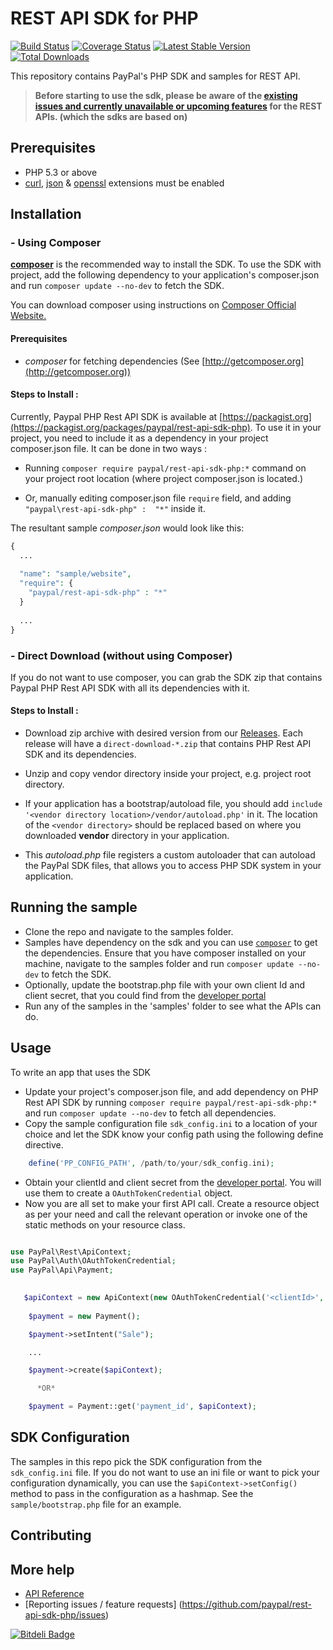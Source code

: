 # REST API SDK for PHP

[![Build Status](https://travis-ci.org/paypal/rest-api-sdk-php.png?branch=master)](https://travis-ci.org/paypal/rest-api-sdk-php) [![Coverage Status](https://coveralls.io/repos/paypal/rest-api-sdk-php/badge.png?branch=master)](https://coveralls.io/r/paypal/rest-api-sdk-php?branch=master) [![Latest Stable Version](https://poser.pugx.org/paypal/rest-api-sdk-php/v/stable.png)](https://packagist.org/packages/paypal/rest-api-sdk-php) [![Total Downloads](https://poser.pugx.org/paypal/rest-api-sdk-php/downloads.png)](https://packagist.org/packages/paypal/rest-api-sdk-php)

This repository contains PayPal's PHP SDK and samples for REST API.

> **Before starting to use the sdk, please be aware of the [existing issues and currently unavailable or upcoming features](https://github.com/paypal/rest-api-sdk-python/wiki/Existing-Issues-and-Unavailable%5CUpcoming-features) for the REST APIs. (which the sdks are based on)** 

## Prerequisites

   - PHP 5.3 or above
   - [curl](http://php.net/manual/en/book.curl.php), [json](http://php.net/manual/en/book.json.php) & [openssl](http://php.net/manual/en/book.openssl.php) extensions must be enabled

## Installation

### - Using Composer
[**composer**](https://getcomposer.org/) is the recommended way to install the SDK. To use the SDK with project, add the following dependency to your application's composer.json and run `composer update --no-dev` to fetch the SDK. 

You can download composer using instructions on [Composer Official Website.](https://getcomposer.org/download/)

#### Prerequisites
- *composer* for fetching dependencies (See [http://getcomposer.org](http://getcomposer.org))

#### Steps to Install :

Currently, Paypal PHP Rest API SDK is available at [https://packagist.org](https://packagist.org/packages/paypal/rest-api-sdk-php). To use it in your project, you need to include it as a dependency in your project composer.json file. It can be done in two ways :

* Running `composer require paypal/rest-api-sdk-php:*` command on your project root location (where project composer.json is located.)

* Or, manually editing composer.json file `require` field, and adding `"paypal\rest-api-sdk-php" :  "*"` inside it.

The resultant sample *composer.json* would look like this:

```php
{
  ...
  
  "name": "sample/website",
  "require": {
  	"paypal/rest-api-sdk-php" : "*"
  }
  
  ...
}
```

### - Direct Download (without using Composer)

If you do not want to use composer, you can grab the SDK zip that contains Paypal PHP Rest API SDK with all its dependencies with it. 

#### Steps to Install :
- Download zip archive with desired version from our [Releases](https://github.com/paypal/rest-api-sdk-php/releases). Each release will have a `direct-download-*.zip` that contains PHP Rest API SDK and its dependencies.

- Unzip and copy vendor directory inside your project, e.g. project root directory.

- If your application has a bootstrap/autoload file, you should add 
`include '<vendor directory location>/vendor/autoload.php'` in it. The location of the `<vendor directory>` should be replaced based on where you downloaded **vendor** directory in your application.
 
- This *autoload.php* file registers a custom autoloader that can autoload the PayPal SDK files, that allows you to access PHP SDK system in your application.

## Running the sample

   * Clone the repo and navigate to the samples folder.
   * Samples have dependency on the sdk and you can use [`composer`](http://getcomposer.org) to get the dependencies. Ensure that you have composer installed on your machine, navigate to the samples folder and run `composer update --no-dev`  to fetch the SDK.
   * Optionally, update the bootstrap.php file with your own client Id and client secret, that you could find from the [developer portal](https://developer.paypal.com)
   * Run any of the samples in the 'samples' folder to see what the APIs can do.
    
    
## Usage

To write an app that uses the SDK 

   * Update your project's composer.json file, and add dependency on PHP Rest API SDK by running `composer require paypal/rest-api-sdk-php:*` and run `composer update --no-dev` to fetch all dependencies.
   * Copy the sample configuration file `sdk_config.ini` to a location of your choice and let the SDK know your config path using the following define directive.

```php
    define('PP_CONFIG_PATH', /path/to/your/sdk_config.ini);
```
   * Obtain your clientId and client secret from the [developer portal](https://developer.paypal.com). You will use them to create a `OAuthTokenCredential` object.
   * Now you are all set to make your first API call. Create a resource object as per your need and call the relevant operation or invoke one of the static methods on your resource class.
    
```php

use PayPal\Rest\ApiContext;
use PayPal\Auth\OAuthTokenCredential;
use PayPal\Api\Payment;

 
   $apiContext = new ApiContext(new OAuthTokenCredential('<clientId>', '<clientSecret>'));
		
    $payment = new Payment();

    $payment->setIntent("Sale");

    ...

    $payment->create($apiContext);

      *OR*

    $payment = Payment::get('payment_id', $apiContext);
```

## SDK Configuration

The samples in this repo pick the SDK configuration from the `sdk_config.ini` file. If you do not want to use an ini file or want to pick your configuration dynamically, you can use the `$apiContext->setConfig()` method to pass in the configuration as a hashmap. See the `sample/bootstrap.php` file for an example.
	

## Contributing

## More help

   * [API Reference](https://developer.paypal.com/webapps/developer/docs/api/)
   * [Reporting issues / feature requests] (https://github.com/paypal/rest-api-sdk-php/issues)
   
[![Bitdeli Badge](https://d2weczhvl823v0.cloudfront.net/paypal/rest-api-sample-app-php/trend.png)](https://bitdeli.com/free "Bitdeli Badge")
